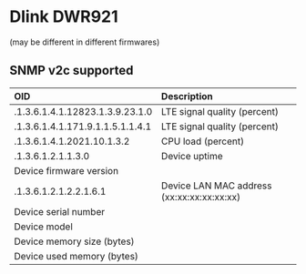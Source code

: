 Dlink DWR921
===
(may be different in different firmwares)
 
SNMP v2c supported
---

| OID | Description |
|:--|:--|
.1.3.6.1.4.1.12823.1.3.9.23.1.0|LTE signal quality (percent)
.1.3.6.1.4.1.171.9.1.1.5.1.1.4.1|LTE signal quality (percent)
.1.3.6.1.4.1.2021.10.1.3.2|CPU load (percent)
.1.3.6.1.2.1.1.3.0|Device uptime
|Device firmware version
.1.3.6.1.2.1.2.2.1.6.1|Device LAN MAC address (xx:xx:xx:xx:xx:xx)
|Device serial number
|Device model
|Device memory size (bytes)
|Device used memory (bytes)
